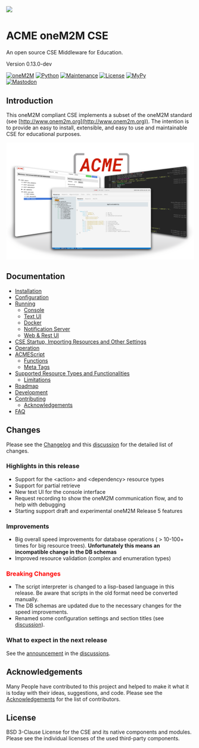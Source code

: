 # ![](acme/webui/web/img/acme_sm.png) 

# ACME oneM2M CSE
An open source CSE Middleware for Education.

Version 0.13.0-dev

[![oneM2M](https://img.shields.io/badge/oneM2M-f00)](https://www.onem2m.org) [![Python](https://img.shields.io/badge/Python-3.8-blue)](https://www.python.org) [![Maintenance](https://img.shields.io/badge/Maintained-Yes-green.svg)](https://github.com/ankraft/ACME-oneM2M-CSE/graphs/commit-activity) [![License](https://img.shields.io/badge/License-BSD%203--Clause-green)](LICENSE) [![MyPy](https://img.shields.io/badge/MyPy-covered-green)](LICENSE)  
[![Mastodon](https://img.shields.io/badge/-@acmeCSE@mstdn.social-FFF?label=mastodon&logo=mastodon&style=social)](https://mstdn.social/@acmeCSE)
## Introduction

This oneM2M compliant CSE implements a subset of the oneM2M standard (see [http://www.onem2m.org](http://www.onem2m.org)). The intention is to provide an easy to install, extensible, and easy to use and maintainable CSE for educational purposes.

![](docs/images/title.png)

## Documentation

- [Installation](docs/Installation.md)
- [Configuration](docs/Configuration.md)
- [Running](docs/Running.md)
	- [Console](docs/Console.md)
	- [Text UI](docs/TextUI.md)
	- [Docker](docs/Docker.md)
	- [Notification Server](tools/notificationServer/README.md)
    - [Web & Rest UI](docs/WebUI.md)
- [CSE Startup, Importing Resources and Other Settings](docs/Importing.md)
- [Operation](docs/Operation.md)
- [ACMEScript](docs/ACMEScript.md)
	- [Functions](docs/ACMEScript-functions.md)
	- [Meta Tags](docs/ACMEScript-metatags.md)
- [Supported Resource Types and Functionalities](docs/Supported.md)
	- [Limitations](docs/Supported.md#limitations)
- [Roadmap](docs/Roadmap.md)
- [Development](docs/Development.md)
- [Contributing](docs/Contributing.md)
	- [Acknowledgements](docs/Contributing.md#acknowledgements)
- [FAQ](docs/FAQ.md)

## Changes

Please see the [Changelog](CHANGELOG.md) and this [discussion](https://github.com/ankraft/ACME-oneM2M-CSE/discussions/110) for the detailed list of changes.

### Highlights in this release

- Support for the \<action> and \<dependency> resource types
- Support for partial retrieve
- New text UI for the console interface
- Request recording to show the oneM2M communication flow, and to help with debugging  
- Starting support draft and experimental oneM2M Release 5 features

### Improvements
- Big overall speed improvements for database operations ( > 10-100+ times for big resource trees).
**Unfortunately this means an incompatible change in the DB schemas**
- Improved resource validation (complex and enumeration types)

### <font color="red">Breaking Changes</font>
- The script interpreter is changed to a lisp-based language in this release. Be aware that scripts in the old format need be converted manually.
- The DB schemas are updated due to the necessary changes for the speed improvements.
- Renamed some configuration settings and section titles (see [discussion](https://github.com/ankraft/ACME-oneM2M-CSE/discussions/110)).

### What to expect in the next release

See the [announcement](https://github.com/ankraft/ACME-oneM2M-CSE/discussions/120) in the [discussions](https://github.com/ankraft/ACME-oneM2M-CSE/discussions).

## Acknowledgements

Many People have contributed to this project and helped to make it what it is today with their ideas, suggestions, and code. Please see the [Acknowledgements](docs/Contributing.md#acknowledgements) for the list of contributors.


## License

BSD 3-Clause License for the CSE and its native components and modules. Please see the individual licenses of the used third-party components.

